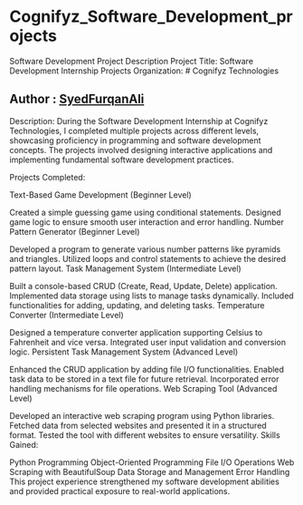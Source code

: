 # Cognifyz_Software_Development_projects
Software Development Project Description
Project Title: Software Development Internship Projects
Organization: # Cognifyz Technologies

## Author : [SyedFurqanAli](https://github.com/SyedFurqanAli540702)

Description:
During the Software Development Internship at Cognifyz Technologies, I completed multiple projects across different levels, showcasing proficiency in programming and software development concepts. The projects involved designing interactive applications and implementing fundamental software development practices.

Projects Completed:

Text-Based Game Development (Beginner Level)

Created a simple guessing game using conditional statements.
Designed game logic to ensure smooth user interaction and error handling.
Number Pattern Generator (Beginner Level)

Developed a program to generate various number patterns like pyramids and triangles.
Utilized loops and control statements to achieve the desired pattern layout.
Task Management System (Intermediate Level)

Built a console-based CRUD (Create, Read, Update, Delete) application.
Implemented data storage using lists to manage tasks dynamically.
Included functionalities for adding, updating, and deleting tasks.
Temperature Converter (Intermediate Level)

Designed a temperature converter application supporting Celsius to Fahrenheit and vice versa.
Integrated user input validation and conversion logic.
Persistent Task Management System (Advanced Level)

Enhanced the CRUD application by adding file I/O functionalities.
Enabled task data to be stored in a text file for future retrieval.
Incorporated error handling mechanisms for file operations.
Web Scraping Tool (Advanced Level)

Developed an interactive web scraping program using Python libraries.
Fetched data from selected websites and presented it in a structured format.
Tested the tool with different websites to ensure versatility.
Skills Gained:

Python Programming
Object-Oriented Programming
File I/O Operations
Web Scraping with BeautifulSoup
Data Storage and Management
Error Handling
This project experience strengthened my software development abilities and provided practical exposure to real-world applications.
